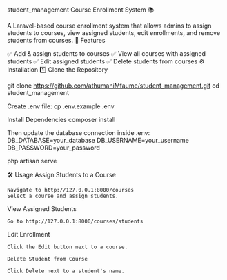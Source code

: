student_management
Course Enrollment System 📚

A Laravel-based course enrollment system that allows admins to assign students to courses, view assigned students, edit enrollments, and remove students from courses.
🚀 Features

✅ Add & assign students to courses
✅ View all courses with assigned students
✅ Edit assigned students
✅ Delete students from courses
⚙️ Installation
1️⃣ Clone the Repository

git clone https://github.com/athumaniMfaume/student_management.git
cd student_management

Create .env file:
cp .env.example .env

Install Dependencies
composer install

Then update the database connection inside .env:
DB_DATABASE=your_database
DB_USERNAME=your_username
DB_PASSWORD=your_password

php artisan serve

🛠️ Usage
Assign Students to a Course

    Navigate to http://127.0.0.1:8000/courses
    Select a course and assign students.

View Assigned Students

    Go to http://127.0.0.1:8000/courses/students

Edit Enrollment

    Click the Edit button next to a course.

    Delete Student from Course

    Click Delete next to a student's name.
